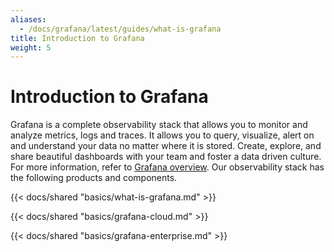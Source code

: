 ```yaml
---
aliases:
  - /docs/grafana/latest/guides/what-is-grafana
title: Introduction to Grafana
weight: 5
---
```


# Introduction to Grafana

Grafana is a complete observability stack that allows you to monitor and analyze metrics, logs and traces. It allows you to query, visualize, alert on and understand your data no matter where it is stored. Create, explore, and share beautiful dashboards with your team and foster a data driven culture. For more information, refer to [Grafana overview](https://grafana.com/grafana/). Our observability stack has the following products and components.

{{< docs/shared "basics/what-is-grafana.md" >}}

{{< docs/shared "basics/grafana-cloud.md" >}}

{{< docs/shared "basics/grafana-enterprise.md" >}}

